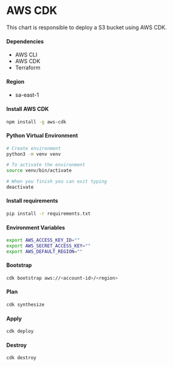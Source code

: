 # AWS CDK

This chart is responsible to deploy a S3 bucket using AWS CDK.

#### Dependencies
- AWS CLI
- AWS CDK
- Terraform

#### Region
- sa-east-1

#### Install AWS CDK

```bash
npm install -g aws-cdk
```

#### Python Virtual Environment

```bash
# Create environment
python3 -m venv venv

# To activate the environment
source venv/bin/activate

# When you finish you can exit typing
deactivate
```

#### Install requirements

```bash
pip install -r requirements.txt
```

#### Environment Variables

```bash
export AWS_ACCESS_KEY_ID=""
export AWS_SECRET_ACCESS_KEY=""
export AWS_DEFAULT_REGION=""
```

#### Bootstrap

```bash
cdk bootstrap aws://<account-id>/<region>
```

#### Plan

```bash
cdk synthesize
```

#### Apply

```bash
cdk deploy
```

#### Destroy

```bash
cdk destroy
```
